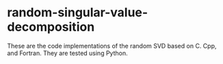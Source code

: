 # random-singular-value-decomposition
These are the code implementations of the random SVD based on C. Cpp, and Fortran. They are tested using Python.
